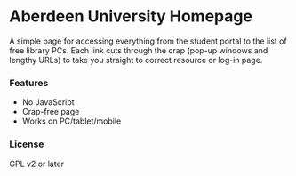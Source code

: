 # Aberdeen University Homepage

A simple page for accessing everything from the student portal to the list of free library PCs. Each link cuts through the crap (pop-up windows and lengthy URLs) to take you straight to correct resource or log-in page.

### Features

- No JavaScript
- Crap-free page
- Works on PC/tablet/mobile

### License

GPL v2 or later

